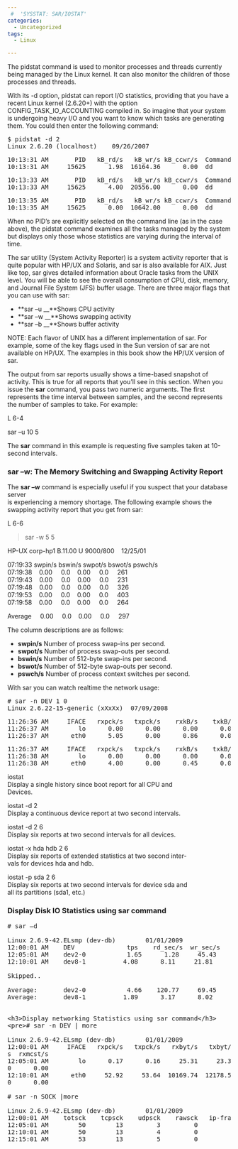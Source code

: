 ```yaml
---
 #  'SYSSTAT: SAR/IOSTAT'
categories:
  - Uncategorized
tags:
  - Linux

---
```

The pidstat command is used to monitor processes and threads currently being managed by the Linux kernel. It can also monitor the children of those processes and threads.

With its -d option, pidstat can report I/O statistics, providing that you have a recent Linux kernel (2.6.20+) with the option CONFIG\_TASK\_IO_ACCOUNTING compiled in. So imagine that your system is undergoing heavy I/O and you want to know which tasks are generating them. You could then enter the following command:

<pre>$ pidstat -d 2
Linux 2.6.20 (localhost)    09/26/2007</pre>

<pre>10:13:31 AM       PID   kB_rd/s   kB_wr/s kB_ccwr/s  Command
10:13:31 AM     15625      1.98  16164.36      0.00  dd</pre>

<pre>10:13:33 AM       PID   kB_rd/s   kB_wr/s kB_ccwr/s  Command
10:13:33 AM     15625      4.00  20556.00      0.00  dd</pre>

<pre>10:13:35 AM       PID   kB_rd/s   kB_wr/s kB_ccwr/s  Command
10:13:35 AM     15625      0.00  10642.00      0.00  dd</pre>

When no PID&#8217;s are explicitly selected on the command line (as in the case above), the pidstat command examines all the tasks managed by the system but displays only those whose statistics are varying during the interval of time.

The sar utility (System Activity Reporter) is a system activity reporter that is quite popular with HP/UX and Solaris, and sar is also available for AIX. Just like top, sar gives detailed information about Oracle tasks from the UNIX level. You will be able to see the overall consumption of CPU, disk, memory, and Journal File System (JFS) buffer usage. There are three major flags that you can use with sar:

  * **sar –u __**Shows CPU activity
  * **sar –w __**Shows swapping activity
  * **sar –b __**Shows buffer activity

NOTE: Each flavor of UNIX has a different implementation of sar. For example, some of the key flags used in the Sun version of sar are not available on HP/UX. The examples in this book show the HP/UX version of sar.

The output from sar reports usually shows a time-based snapshot of activity. This is true for all reports that you&#8217;ll see in this section. When you issue the **sar** command, you pass two numeric arguments. The first represents the time interval between samples, and the second represents the number of samples to take. For example:

L 6-4

sar –u 10 5

The **sar** command in this example is requesting five samples taken at 10-second intervals.

### sar –w: The Memory Switching and Swapping Activity Report

The **sar –w** command is especially useful if you suspect that your database server  
is experiencing a memory shortage. The following example shows the swapping activity report that you get from sar:

L 6-6

>sar -w 5 5

HP-UX corp-hp1 B.11.00 U 9000/800    12/25/01

07:19:33 swpin/s bswin/s swpot/s bswot/s pswch/s  
07:19:38    0.00     0.0    0.00     0.0     261  
07:19:43    0.00     0.0    0.00     0.0     231  
07:19:48    0.00     0.0    0.00     0.0     326  
07:19:53    0.00     0.0    0.00     0.0     403  
07:19:58    0.00     0.0    0.00     0.0     264

Average     0.00     0.0    0.00     0.0     297

The column descriptions are as follows:

  * **swpin/s** Number of process swap-ins per second.
  * **swpot/s** Number of process swap-outs per second.
  * **bswin/s** Number of 512-byte swap-ins per second.
  * **bswot/s** Number of 512-byte swap-outs per second.
  * **pswch/s** Number of process context switches per second.

With sar you can watch realtime the network usage:

<pre># sar -n DEV 1 0
Linux 2.6.22-15-generic (xXxXx)  07/09/2008</pre>

<pre>11:26:36 AM     IFACE   rxpck/s   txpck/s    rxkB/s    txkB/s   rxcmp/s   txcmp/s  rxmcst/s
11:26:37 AM        lo      0.00      0.00      0.00      0.00      0.00      0.00      0.00
11:26:37 AM      eth0      5.05      0.00      0.86      0.00      0.00      0.00      0.00</pre>

<pre>11:26:37 AM     IFACE   rxpck/s   txpck/s    rxkB/s    txkB/s   rxcmp/s   txcmp/s  rxmcst/s
11:26:38 AM        lo      0.00      0.00      0.00      0.00      0.00      0.00      0.00
11:26:38 AM      eth0      4.00      0.00      0.45      0.00      0.00      0.00      0.00</pre>

iostat  
Display a single history since boot report for all CPU and  
Devices.

iostat -d 2  
Display a continuous device report at two second intervals.

iostat -d 2 6  
Display six reports at two second intervals for all devices.

iostat -x hda hdb 2 6  
Display six reports of extended statistics at two second inter-  
vals for devices hda and hdb.

iostat -p sda 2 6  
Display six reports at two second intervals for device sda and  
all its partitions (sda1, etc.)

### Display Disk IO Statistics using sar command

<pre># sar –d

Linux 2.6.9-42.ELsmp (dev-db)        01/01/2009
12:00:01 AM    DEV              tps    rd_sec/s  wr_sec/s
12:05:01 AM    dev2-0           1.65      1.28     45.43
12:10:01 AM    dev8-1          4.08      8.11     21.81

Skipped..

Average:       dev2-0           4.66    120.77     69.45
Average:       dev8-1          1.89      3.17      8.02


&lt;h3&gt;Display networking Statistics using sar command&lt;/h3&gt;
&lt;pre&gt;# sar -n DEV | more

Linux 2.6.9-42.ELsmp (dev-db)        01/01/2009
12:00:01 AM     IFACE   rxpck/s   txpck/s   rxbyt/s   txbyt/s   rxcmp/s   txcmp/
s  rxmcst/s
12:05:01 AM        lo      0.17      0.16     25.31     23.33      0.00      0.0
0      0.00
12:10:01 AM      eth0     52.92     53.64  10169.74  12178.57      0.00      0.0
0      0.00

# sar -n SOCK |more

Linux 2.6.9-42.ELsmp (dev-db)        01/01/2009
12:00:01 AM    totsck    tcpsck    udpsck    rawsck   ip-frag
12:05:01 AM        50        13         3         0         0
12:10:01 AM        50        13         4         0         0
12:15:01 AM        53        13         5         0         0</pre>
